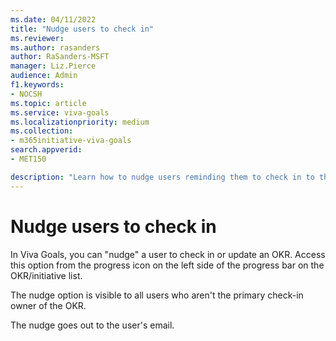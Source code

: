 ```yaml
---
ms.date: 04/11/2022
title: "Nudge users to check in"
ms.reviewer: 
ms.author: rasanders
author: RaSanders-MSFT
manager: Liz.Pierce
audience: Admin
f1.keywords:
- NOCSH
ms.topic: article
ms.service: viva-goals
ms.localizationpriority: medium
ms.collection:  
- m365initiative-viva-goals
search.appverid:
- MET150

description: "Learn how to nudge users reminding them to check in to their OKRs."
---
```


# Nudge users to check in

In Viva Goals, you can "nudge" a user to check in or update an OKR. Access this option from the progress icon on the left side of the progress bar on the OKR/initiative list.

The nudge option is visible to all users who aren't the primary check-in owner of the OKR.

The nudge goes out to the user's email.

